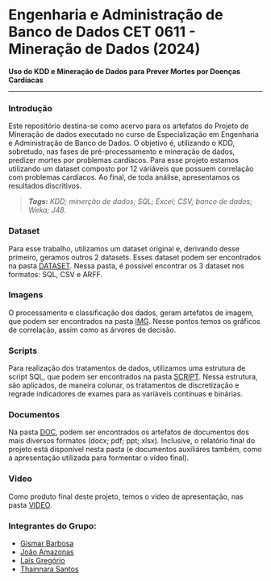 # Engenharia e Administração de Banco de Dados CET 0611 - Mineração de Dados (2024)
**Uso do KDD e Mineração de Dados para Prever Mortes por Doenças Cardíacas**

------



### Introdução

Este repositório destina-se como acervo para os artefatos do Projeto de Mineração de dados executado no curso de Especialização em Engenharia e Administração de Banco de Dados. O objetivo é, utilizando o KDD, sobretudo, nas fases de pré-processamento e mineração de dados, predizer mortes por problemas cardíacos. Para esse projeto estamos utilizando um dataset composto por 12 váriáveis que possuem correlação com problemas cardíacos. Ao final, de toda análise, apresentamos os resultados discritivos.

> ***Tags:** KDD; minerção de dados; SQL; Excel; CSV; banco de dados; Weka; J48.*



### Dataset

Para esse trabalho, utilizamos um dataset original e, derivando desse primeiro, geramos outros 2 datasets. Esses dataset podem ser encontrados na pasta [DATASET](https://github.com/gismarb/heart_attack_data_miner/tree/main/DATASET). Nessa pasta, é possível encontrar os 3 dataset nos formatos: SQL, CSV e ARFF.



### Imagens

O processamento  e classificação dos dados, geram artefatos de imagem, que podem ser encontrados na pasta [IMG](https://github.com/gismarb/heart_attack_data_miner/tree/main/IMG). Nesse pontos temos os gráficos de correlação, assim como as árvores de decisão. 



### Scripts

Para realização dos tratamentos de dados, utilizamos uma estrutura de script SQL, que podem ser encontrados na pasta [SCRIPT](https://github.com/gismarb/heart_attack_data_miner/tree/main/SCRIPT). Nessa estrutura, são aplicados, de maneira colunar, os tratamentos de discretização e regrade indicadores de exames para as variáveis contínuas e binárias.



### Documentos

Na pasta [DOC](https://github.com/gismarb/heart_attack_data_miner/tree/main/DOC), podem ser encontrados os artefatos de documentos dos mais diversos formatos (docx; pdf; ppt; xlsx). Inclusive, o relatório final do projeto está disponível nesta pasta (e documentos auxiliáres também, como a apresentação utilizada para formentar o vídeo final).



### Video

Como produto final deste projeto, temos o vídeo de apresentação, nas pasta [VIDEO](https://github.com/gismarb/heart_attack_data_miner/tree/main/VIDEO).



### Integrantes do Grupo:

- [Gismar Barbosa](https://www.linkedin.com/in/gismar/)
- [João Amazonas](https://www.linkedin.com/in/joao-amazonas/)
- [Laís Gregório](https://www.linkedin.com/in/la%C3%ADs-fernanda-gregorio-8407451b7/)
- [Thainnara Santos](https://www.linkedin.com/in/thainnara-santos-a41816162/)
